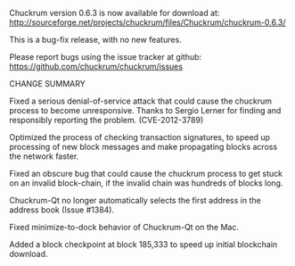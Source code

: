 Chuckrum version 0.6.3 is now available for download at:
  http://sourceforge.net/projects/chuckrum/files/Chuckrum/chuckrum-0.6.3/

This is a bug-fix release, with no new features.

Please report bugs using the issue tracker at github:
  https://github.com/chuckrum/chuckrum/issues

CHANGE SUMMARY

Fixed a serious denial-of-service attack that could cause the
chuckrum process to become unresponsive. Thanks to Sergio Lerner
for finding and responsibly reporting the problem. (CVE-2012-3789)

Optimized the process of checking transaction signatures, to
speed up processing of new block messages and make propagating
blocks across the network faster.

Fixed an obscure bug that could cause the chuckrum process to get
stuck on an invalid block-chain, if the invalid chain was
hundreds of blocks long.

Chuckrum-Qt no longer automatically selects the first address
in the address book (Issue #1384).

Fixed minimize-to-dock behavior of Chuckrum-Qt on the Mac.

Added a block checkpoint at block 185,333 to speed up initial
blockchain download.
